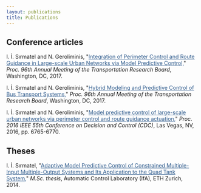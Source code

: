 ```yaml
---
layout: publications
title: Publications
---
```


## Conference articles

I. İ. Sırmatel and N. Geroliminis, "<a href="https://trid.trb.org/view.aspx?id=1438872" style="color: #2d5a8c; text-decoration:underline">Integration of Perimeter Control and Route Guidance in Large-scale Urban Networks via Model Predictive Control,</a>" <i>Proc. 96th Annual Meeting of the Transportation Research Board</i>, Washington, DC, 2017.

I. İ. Sırmatel and N. Geroliminis, "<a href="https://trid.trb.org/view.aspx?id=1439090" style="color: #2d5a8c; text-decoration:underline">Hybrid Modeling and Predictive Control of Bus Transport Systems,</a>" <i>Proc. 96th Annual Meeting of the Transportation Research Board</i>, Washington, DC, 2017.

I. İ. Sırmatel and N. Geroliminis, "<a href="http://ieeexplore.ieee.org/abstract/document/7799311/" style="color: #2d5a8c; text-decoration:underline">Model predictive control of large-scale urban networks via perimeter control and route guidance actuation,</a>" <i>Proc. 2016 IEEE 55th Conference on Decision and Control (CDC)</i>, Las Vegas, NV, 2016, pp. 6765-6770.

## Theses

I. İ. Sırmatel, "<a href="http://e-collection.library.ethz.ch/eserv/eth:8831/eth-8831-01.pdf" style="color: #2d5a8c; text-decoration:underline">Adaptive Model Predictive Control of Constrained Multiple-Input Multiple-Output Systems and Its Application to the Quad Tank System,</a>" <i>M.Sc. thesis</i>, Automatic Control Laboratory (IfA), ETH Zurich, 2014.
